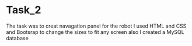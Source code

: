 # Task_2
The task was to creat navagation panel for the robot
I used HTML and CSS and Bootsrap to change the sizes to fit any screen also I created a MySQL database
